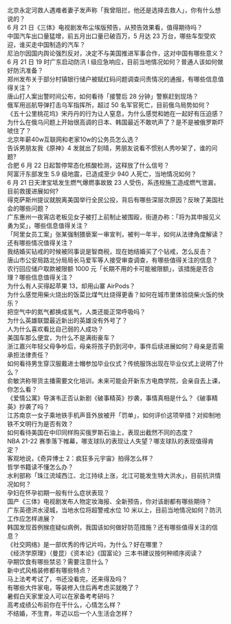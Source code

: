 北京永定河救人遇难者妻子发声称「我曾阻拦，他还是选择去救人」，你有什么想说的？  
6 月 21 日《三体》电视剧发布尘埃版预告，从预告效果看，值得期待吗？  
中国汽车出口量猛增，前五月出口量已破百万，5 月达 23 万台，哪些车型受欢迎，谁买走中国制造的汽车？  
尼泊尔因国内舆论强烈反对，决定不与美国推进军事合作，这对中国有哪些意义？  
6 月 21 日 19 时广东启动防汛 Ⅰ 级应急响应，目前当地情况如何？普通人该如何做好防汛准备？  
郑州发布关于部分村镇银行储户被赋红码问题调查问责情况的通报，有哪些信息值得关注？  
唐山打人案出警时间公布，如何看待「接警后 28 分钟」警察赶到现场？  
俄军用巡航导弹打击乌军指挥所，超过 50 名军官死亡，目前俄乌局势如何？  
《五十公里桃花坞》宋丹丹的行为让人窒息，为什么感觉和她在一起好有压迫感？  
为什么在俄乌问题上开始很高调的日本、韩国最近不敢吭声了？是不是被俄罗斯吓唬住了？  
北京年薪40w互联网和老家10w的公务员怎么选？  
告诉男朋友我《原神》4 发就出了刻晴，男朋友说看不惯别人秀吵架了，谁的问题?  
合肥 6 月 22 日起暂停常态化核酸检测，这释放了什么信号？  
阿富汗东部发生 5.9 级地震，已造成至少 940 人死亡，当地情况如何？  
6 月 21 日天津宝坻发生燃气爆燃事故致 23 人受伤，系违规施工造成燃气泄漏，目前救援进展如何?  
得克萨斯州提议就脱离美国举行全民公投，背后有哪些深层次原因？反映了美国社会的哪些问题？  
广东惠州一夜宵店老板见女子被打上前制止被围殴，街道办称：「将为其申报见义勇为奖」，哪些信息值得关注？  
「阿里女员工案」张某强制猥亵案一审宣判，被判一年半，如何从法律角度解读？还有哪些情况值得关注？  
我结婚买钻戒的时候被同事说是智商税，现在她结婚买了个钻戒，怎么反击？  
唐山市公安局路北分局局长马爱军等人接受审查调查，有哪些值得关注的信息？  
农行回应储户取款被限额 1000 元「长期不用的卡可能被限额」，该措施是否合理？哪些信息值得关注？  
为什么有人买得起苹果 13，却用山寨 AirPods？  
为什么感觉用柴火烧出的饭菜比煤气灶烧得更香？如何在城市里体验烧柴火饭的快乐？  
把空气中的氮气都换成氢气，人类还能正常呼吸吗？  
为什么英雄联盟最近新出的英雄没有外号了？  
人为什么喜欢看比自己弱的人成功？  
美国车那么便宜，为什么不是满街豪车？  
浙江嘉兴年轻父母争吵后，母亲将孩子扔到河中，事件后续进展如何？母亲是否需承担法律责任？  
如何看待男生穿汉服戴进士帽参加毕业仪式？传统服饰出现在毕业仪式上说明了什么？  
俞敏洪称带货主播需要文化培训，未来可能会开新东方电商学院，会亲自去上课，你怎么看？  
《爱情公寓》导演韦正否认新剧《破事精英》抄袭，事情真相是什么？《破事精英》抄袭了吗？  
江苏南京一女子乘地铁手机声音外放被开「罚单」，如何评价这项举措？对抑制地铁不文明行为是否有效？  
如何看待美国在中印同样购买俄罗斯石油上，表现出截然不同的态度？  
NBA 21-22 赛季落下帷幕，哪支球队的表现让人失望？哪支球队的表现值得肯定？  
客观地说，《奇异博士 2：疯狂多元宇宙》拍得怎么样？  
哲学书籍读不懂怎么办？  
水利部称「珠江流域西江、北江持续上涨，北江可能发生特大洪水」，目前抗洪情况如何？  
孕妇在怀孕初期一般有什么症状表现？  
国产《三体》电视剧发布人物定妆海报、全新预告，你对该剧都有哪些期待？  
广东英德洪水浸城，当地水位将超警戒水位 10 米以上，目前当地情况如何？防汛工作应怎样进展？  
韩国发现首例猴痘疑似病例，我国该如何做好防范措施？还有哪些值得关注的信息？  
《社交网络》是一部优秀的传记片吗，为什么？好在哪里？  
《经济学原理》（曼昆）《资本论》《国富论》三本书建议按何种顺序阅读？  
孕期饮食有哪些禁忌？需要注意什么？  
新中式风格装修都有哪些特点？  
马上法考考试了，书还没看完，还来得及吗？  
有哪些大件家电，等装修入住后再考虑买就晚了？  
暑假白天家里没人可以在家备考考研吗？  
高考成绩公布前你在干什么，心情怎么样？  
不结婚，不生育，年迈以后一个人生活会怎样？  
